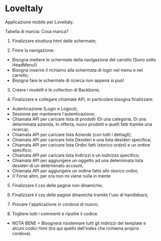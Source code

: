 # LoveItaly
Applicazione mobile per LoveItaly.

Tabella di marcia: Cosa manca?

1) Finalizzare struttura html delle schermate;

2) Finire la navigazione:
- Bisogna mettere le schermate della navigazione del carrello (Sono sotto HeadMenu!)
- Bisogna inserire il richiamo alla schermata di login nel menu e nel carrello;
- Bisogna fare le schermate di ricerca non appena si può!

3) Creare i modelli e le collection di Backbone;

4) Finalizzare e collegare chiamate API, in particolare bisogna finalizzare:
- Autenticazione (Login e Logout);
- Sessione per mantenere l'autenticazione;
- Chiamata API per caricare lista di prodotti (Di una categoria, Di una determinata azienda, In offerta, nuovi prodotti e quelli fatti tramite una ricerca);
- Chiamata API per caricare lista Aziende (con tutti i dettagli);
- Chiamata API per caricare liste Desideri e una lista desideri specifica;
- Chiamata API per caricare lista Ordini fatti (storico ordini) e un ordine specifico;
- Chiamata API per caricare lista Indirizzi e un indirizzo specifico;
- Chiamata API per aggiungere un oggetto ad una determinata lista desideri di un determinato account;
- Chiamata API per aggiungere un ordine fatto allo storico ordini;
- // Forse altro, per ora non mi viene nulla in mente

5) Finalizzare il css delle pagine non dinamiche;

6) Finalizzare il css delle pagine dinamiche tramite l'uso di handlebars;

7) Provare l'applicazione in cordova di nuovo;

8) Togliere tutti i commenti e ripulire il codice.


* NOTA BENE = Bisognerà risistemare tutti gli indirizzi dei template e alcuni codici html (tra qui quello dell'index che richiama proprio cordova).
